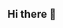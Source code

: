 ## Hi there 👋

<!--# 👋 Hi, I'm **Riches Thapa**! 

Welcome to my GitHub profile! I am a passionate **Computer Applications (BCA)** student, **tech enthusiast**, and a **problem solver**. I love exploring new technologies, developing web applications, and working on innovative projects that enhance user experience. 

### 🚀 My Skill Set

![Tech Stack]
- **Frontend**: React.js, HTML, CSS, JavaScript, bootstrap
- **Backend**: PHP, Python
- **Database**: MySQL
- **Programming Languages**: Python, Java, Php, 
- **Cloud Computing**: AWS (Basic Knowledge)
- **Digital Marketing**: SEO, Content Marketing, Social Media Strategies (Basic Knowledge)

---

### 📈 My GitHub Stats

---

### 💻 Projects

Here are some of the exciting projects I’ve worked on:

#### 1. **Doctor Appointment System** 
   - A web application for booking and managing doctor appointments. Built with **React**, **PHP**, and **MySQL**.
   - 

#### 2. **Personal Portfolio Website**
   - A personal portfolio to showcase my skills and projects. Created with **React**.
   - 
#### 3.

---

### 🌱 I’m Currently Learning
- **Cloud Computing** (AWS, Azure)
- **Advanced Python** (Django, Flask)
- **Digital Marketing** (SEO, Google Analytics)

---

### 💬 Let's Connect
- **LinkedIn**: [Riches Thapa](https://www.linkedin.com/in/your-linkedin-profile)
- **Email**: [richesthapa999@gmail.com](mailto:richesthapa999@gmail.com)

---

### 🏆 Fun Fact
- I love solving real-world problems through code and constantly improving my technical skills!
- I’m also passionate about digital marketing, cloud computing, and building scalable systems.

---

### 📌 GitHub Projects

- **[Project 1 - Doctor Appointment System](https://github.com/your-username/doctor-appointment-system)**
- **[Project 2 - Personal Portfolio Website](https://github.com/your-username/personal-portfolio)**
- **[Project 3 - 

---

### 💡 Let’s Build the Future of Technology Together! 

I'm always open to collaborating on exciting projects or simply connecting with like-minded people. Feel free to reach out!


